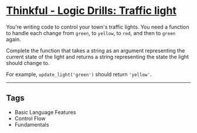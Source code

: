 # [Thinkful - Logic Drills: Traffic light](https://www.codewars.com/kata/58649884a1659ed6cb000072)

You're writing code to control your town's traffic lights. You need a function to handle each change from `green`, to `yellow`, to `red`, and then to `green` again.

Complete the function that takes a string as an argument representing the current state of the light and returns a string representing the state the light should change to.

For example, `update_light('green')` should return `'yellow'`.

---

## Tags

- Basic Language Features
- Control Flow
- Fundamentals
